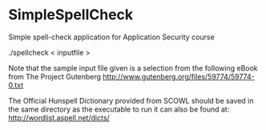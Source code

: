# SimpleSpellCheck
Simple spell-check application for Application Security course

./spellcheck < inputfile >

Note that the sample input file given is a selection from the following eBook from The Project Gutenberg
http://www.gutenberg.org/files/59774/59774-0.txt

The Official Hunspell Dictionary provided from SCOWL should be saved in the same directory as the executable to run
it can also be found at: http://wordlist.aspell.net/dicts/
